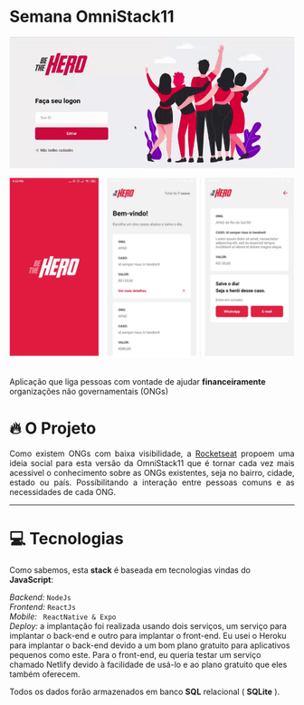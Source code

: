# Semana OmniStack11

<p align="center">
  <img width="1000" src="https://github.com/theusdev/bethehero/blob/master/screenshot/modeloWeb.gif">
</p>
<p align="center">
  <img width="1000" src="https://github.com/theusdev/bethehero/blob/master/screenshot/modeloApp.jpg">
</p>
                                                                                                      
<br> Aplicação que liga pessoas com vontade de ajudar __financeiramente__ organizações não governamentais (ONGs) <br>

# 🔥 O Projeto
<p align="justify">
  Como existem ONGs com baixa visibilidade, a <a href="https://github.com/Rocketseat">Rocketseat</a> propoem
uma ideia social para esta versão da OmniStack11 que é tornar cada vez mais acessivel o conhecimento
sobre as ONGs existentes, seja no bairro, cidade, estado ou país. Possíbilitando a interação entre
pessoas comuns e as necessidades de cada ONG.
</p>
<hr>

# :computer: Tecnologias

Como sabemos, esta __stack__ é baseada em tecnologias vindas do __JavaScript__:

_Backend:_ ``` NodeJs ```<br>
_Frontend:_ ``` ReactJs ```<br>
_Mobile:_ ``` ReactNative & Expo```<br>
_Deploy:_ a implantação foi realizada usando dois serviços, um serviço para implantar o back-end e outro para implantar o front-end.
Eu usei o Heroku para implantar o back-end devido a um bom plano gratuito para aplicativos pequenos como este. 
Para o front-end, eu queria testar um serviço chamado Netlify devido à facilidade de usá-lo e ao plano gratuito que eles também oferecem.

Todos os dados forão armazenados em banco __SQL__ relacional ( __SQLite__ ).

